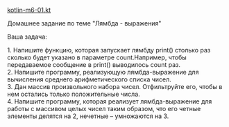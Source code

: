 [kotlin-m6-01.kt](https://github.com/Igor-0611/Urban/blob/main/kotlin-m6-01.kt)

Домашнее задание по теме "Лямбда \- выражения"

Ваша задача:

1\. Напишите функцию, которая запускает лямбду print() столько раз сколько будет указано в параметре count.Например, чтобы передаваемое сообщение в print() выводилось count раз.  
2\. Напишите программу, реализующую лямбда-выражение для вычисления среднего арифметического списка чисел.  
3\. Дан массив произвольного набора чисел. Отфильтруйте его, чтобы в нем остались только положительные числа.  
4\. Напишите программу, которая реализует лямбда-выражение для работы с массивом целых чисел таким образом, что его четные элементы делятся на 2, нечетные – умножаются на 3\.  
